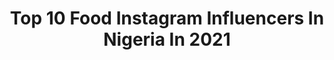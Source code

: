 ---
title: Top 10 Food Instagram Influencers In Nigeria In 2021
description: >-
  Find top food Instagram influencers in Nigeria in 2021. Most popular hashtags: #endsars #endpolicebrutality #style #explore.
platform: Instagram
hits: 65
text_top: Discover the top-rated Instagram profiles on inBeat.
text_bottom: inBeat holds 65 Instagram influencers like this in Nigeria for you to work with.
profiles:
  - username: "thetosintoge"
    fullname: >-
      Tosin Toge||Fashion||Blogger
    bio: >-
      Fashion|Travel|Lifestyle|Food Content Strategist||Pharmacist ||Social Media Manager 📩: info.thetosintoge@gmail.com
    location: "Nigeria"
    followers: 6640
    engagement: 839
    commentsToLikes: 0.176589
    id: ckf5t3jp2gula0j23ej9i7x5i
    verified: false
    hashtags: "#ad, #blackbloggersclub, #explore, #nigerianfashionbloggers"
  - username: "glow_riiee"
    fullname: >-
      ⓖⓛⓞⓡⓨ 🇳🇬
    bio: >-
      BEST SMILE ON THE GRAM✨ Face of : @styledby_cents Foodie: @foodie_by_glow Tw: Caramel_figure • Student of Law • Content Creator • Style Enthusiast
    location: "Nigeria"
    followers: 58350
    engagement: 567
    commentsToLikes: 0.027834
    id: ck6tvfx94m0fv0j71uiqgj1sa
    verified: false
    hashtags: "#explorepage, #glow, #endsarsbrutality, #smile"
  - username: "omollara"
    fullname: >-
      ⓄⓂⓄⓁⒶⓇⒶ Obafemi || Entrepren”
    bio: >-
      GOD💖 ▫️YOUTUBER || FASHION DESIGNER || MAKEUP ARTIST || FOODIE ▫️PSYCHOLOGIST🎓 ▫️BUSINESS ACC @marbsplace ▫️TWITTER- @omollara_ 📍Visit my YT channel👇🏽
    location: "Nigeria"
    followers: 2779
    engagement: 840
    commentsToLikes: 0.126749
    id: ck5q9p0quc8ze0i11eifkgehh
    verified: false
    hashtags: "#endswat, #endpolicebrutality, #stayhome, #endsars"
  - username: "bigbellytay"
    fullname: >-
      B.H
    bio: >-
      music | culture x strategy | food Cookstar @bigbellyktchn #TheBellybration ___ #reBELLYus
    location: "Nigeria"
    followers: 2602
    engagement: 1433
    commentsToLikes: 0.079473
    id: ck0w0uligg40w0i19qiy182ee
    verified: false
    hashtags: "#bigbellylamba, #retropalooza, #thebellybration, #toolatetorun2020"
  - username: "ruqayyah_dp"
    fullname: >-
      #ENDSARS
    bio: >-
      Fashion Enthusiast Food || Lifestyle Founder @dreamwearsonline Stylist @stylebyruqayyah
    location: "Nigeria"
    followers: 43809
    engagement: 185
    commentsToLikes: 0.029836
    id: ck8t08bw7r64k0j78k8w1ater
    verified: false
    hashtags: "#styleinfluencer, #modeststyleinfluencer, #styleinspiration, #modestbrandinflencer"
  - username: "hadizaalawal"
    fullname: >-
      Wovenblends
    bio: >-
      Founder: Wovenblends I’m your girl for food and looks. 📩 Let’s work 👇 Wovenblends@gmail.com
    location: "Nigeria"
    followers: 24639
    engagement: 183
    commentsToLikes: 0.052960
    id: ck8t4u9wc7yai0j78mldvs768
    verified: false
    hashtags: "#quarantinebirthday, #ad, #taurusgang, #lostinacity"
  - username: "diaryofakitchenlover"
    fullname: >-
      Tolani | Can | Cook
    bio: >-
      WINNER, STERLING BANK’S JOLLOF MASTER 2020🏆 👩‍🍳 Unique Food Blogger and Influencer 👩‍🍳 Food Photograher/Videographer 💇‍♀️Alter Ego @slaybytolani
    location: "Nigeria"
    followers: 175756
    engagement: 244
    commentsToLikes: 0.061745
    id: ck6u7zfb1ojwn0j71n5dcn904
    verified: false
    hashtags: "#lagosfood, #recipecreator, #foodstylist, #foodblogging"
  - username: "chef_muse"
    fullname: >-
      Chef Muse
    bio: >-
      Cuisine Addict | Private Chef|Food Stylist| Consultant. Chef Instructor @Reddishchronicles #RDCAlumni | thechefmuse@gmail.com FCT Abuja, Nigeria
    location: "Nigeria"
    followers: 16079
    engagement: 392
    commentsToLikes: 0.074865
    id: ckap6y1d3huaa0i78ytftxqy9
    verified: false
    hashtags: "#killerchef, #wearerdc, #abuja, #nigeriamustbegreatagain"
  - username: "tijesu.o"
    fullname: >-
      Olupekan Tijesunimi
    bio: >-
      Fashion/Food lover + Digital creator 📩 olupekantijesunimi@gmail.com
    location: "Nigeria"
    followers: 10584
    engagement: 827
    commentsToLikes: 0.117632
    id: ck0tvv3bfcx2x0i19qum3r0op
    verified: false
    hashtags: "#ootdfashion, #blackfashionblogger, #fashionaddict, #fashionblogger"
  - username: "aromaarena"
    fullname: >-
      AromaArena | Cooking Solutions
    bio: >-
      🌹FoodContentCreator | YouTuber | CulinaryGenius 📌Founder @meatballs.ng 📌Order Meals @aromaarenanaija 📌Cooking Instructor 📌👇PRE ORDER EBOOK
    location: "Nigeria"
    followers: 82168
    engagement: 125
    commentsToLikes: 0.052375
    id: ck6ug8mpm1k580j712dwgagam
    verified: false
    hashtags: "#nigerianfoodblogger, #westafricancuisine, #africanfoodie, #foodinabuja"
---